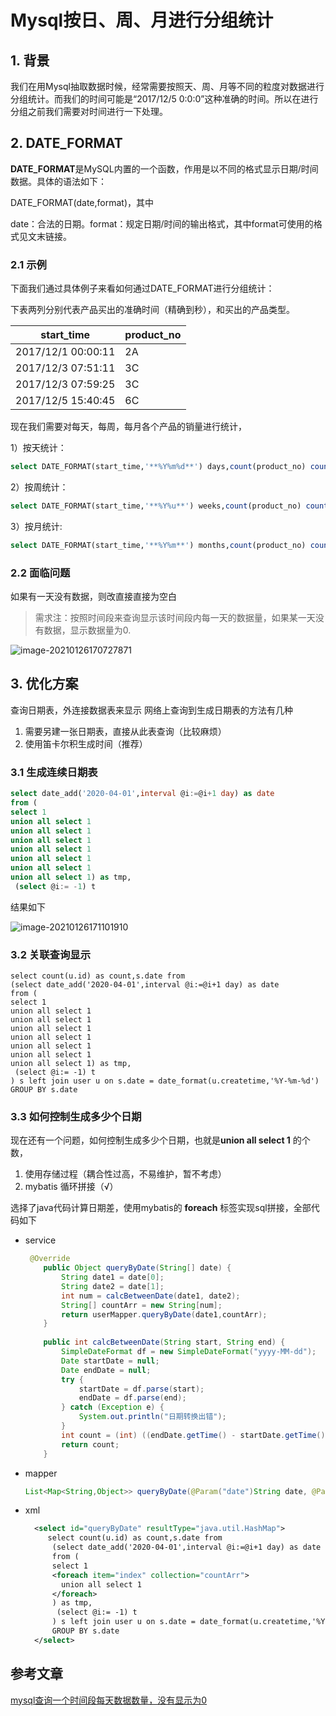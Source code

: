 # Mysql按日、周、月进行分组统计

## 1. 背景

我们在用Mysql抽取数据时候，经常需要按照天、周、月等不同的粒度对数据进行分组统计。而我们的时间可能是“2017/12/5 0:0:0”这种准确的时间。所以在进行分组之前我们需要对时间进行一下处理。

## 2. DATE_FORMAT

**DATE_FORMAT**是MySQL内置的一个函数，作用是以不同的格式显示日期/时间数据。具体的语法如下：

DATE_FORMAT(date,format)，其中

date：合法的日期。format：规定日期/时间的输出格式，其中format可使用的格式见文末链接。

### 2.1  示例

下面我们通过具体例子来看如何通过DATE_FORMAT进行分组统计：

下表两列分别代表产品买出的准确时间（精确到秒），和买出的产品类型。

| start_time         | product_no |
| ------------------ | ---------- |
| 2017/12/1 00:00:11 | 2A         |
| 2017/12/3 07:51:11 | 3C         |
| 2017/12/3 07:59:25 | 3C         |
| 2017/12/5 15:40:45 | 6C         |

现在我们需要对每天，每周，每月各个产品的销量进行统计，

1）按天统计：

```sql
select DATE_FORMAT(start_time,'**%Y%m%d**') days,count(product_no) count from test group by days; 
```



2）按周统计：

```sql
select DATE_FORMAT(start_time,'**%Y%u**') weeks,count(product_no) count from test group by weeks; 
```



3）按月统计:

```sql
select DATE_FORMAT(start_time,'**%Y%m**') months,count(product_no) count from test group bymonths; 
```

### 2.2 面临问题

如果有一天没有数据，则改直接直接为空白

>需求注：按照时间段来查询显示该时间段内每一天的数据量，如果某一天没有数据，显示数据量为0.

![image-20210126170727871](https://gitee.com/zszdevelop/blogimage/raw/master/img/image-20210126170727871.png)

## 3. 优化方案

查询日期表，外连接数据表来显示
网络上查询到生成日期表的方法有几种

1. 需要另建一张日期表，直接从此表查询（比较麻烦）
2. 使用笛卡尔积生成时间（推荐）

### 3.1 生成连续日期表

```sql
select date_add('2020-04-01',interval @i:=@i+1 day) as date 
from (
select 1 
union all select 1 
union all select 1
union all select 1 
union all select 1 
union all select 1 
union all select 1 
union all select 1) as tmp,
 (select @i:= -1) t
```

结果如下

![image-20210126171101910](https://gitee.com/zszdevelop/blogimage/raw/master/img/image-20210126171101910.png)

### 3.2 关联查询显示

```
select count(u.id) as count,s.date from 
(select date_add('2020-04-01',interval @i:=@i+1 day) as date 
from (
select 1 
union all select 1 
union all select 1
union all select 1 
union all select 1 
union all select 1 
union all select 1 
union all select 1) as tmp,
 (select @i:= -1) t
) s left join user u on s.date = date_format(u.createtime,'%Y-%m-%d')
GROUP BY s.date
```

### 3.3 如何控制生成多少个日期

现在还有一个问题，如何控制生成多少个日期，也就是**union all select 1** 的个数，

1. 使用存储过程（耦合性过高，不易维护，暂不考虑）
2. mybatis 循环拼接（√）

选择了java代码计算日期差，使用mybatis的 **foreach** 标签实现sql拼接，全部代码如下

- service

  ```java
   @Override
      public Object queryByDate(String[] date) {
          String date1 = date[0];
          String date2 = date[1];
          int num = calcBetweenDate(date1, date2);
          String[] countArr = new String[num];
          return userMapper.queryByDate(date1,countArr);
      }
      
      public int calcBetweenDate(String start, String end) {  
          SimpleDateFormat df = new SimpleDateFormat("yyyy-MM-dd");  
          Date startDate = null;  
          Date endDate = null;  
          try {  
              startDate = df.parse(start);  
              endDate = df.parse(end);  
          } catch (Exception e) {  
              System.out.println("日期转换出错");  
          }  
          int count = (int) ((endDate.getTime() - startDate.getTime()) / (24 * 60 * 60 * 1000));  
          return count;  
      }  
  ```

- mapper

  ```java
  List<Map<String,Object>> queryByDate(@Param("date")String date, @Param("countArr")String[] countArr);
  ```

- xml

  ```xml
  	<select id="queryByDate" resultType="java.util.HashMap">
  	   select count(u.id) as count,s.date from 
  		(select date_add('2020-04-01',interval @i:=@i+1 day) as date 
  		from (
  		select 1 
  	   	<foreach item="index" collection="countArr">
  		  union all select 1 
  		</foreach>
  		) as tmp,
  		 (select @i:= -1) t
  		) s left join user u on s.date = date_format(u.createtime,'%Y-%m-%d')
  		GROUP BY s.date
  	</select>
  
  ```



## 参考文章

[mysql查询一个时间段每天数据数量，没有显示为0](https://blog.csdn.net/new_yao/article/details/105572684)

